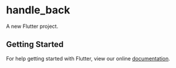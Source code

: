 # handle_back

A new Flutter project.

## Getting Started

For help getting started with Flutter, view our online
[documentation](https://flutter.io/).
